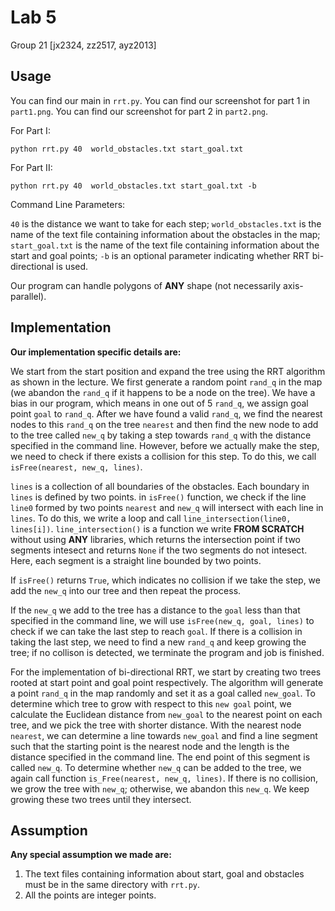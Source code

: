 # Lab 5
Group 21 [jx2324, zz2517, ayz2013]

## Usage
You can find our main in ```rrt.py```. You can find our screenshot for part 1 in ```part1.png```. You can find our screenshot for part 2 in ```part2.png```.

For Part I:

```python rrt.py 40  world_obstacles.txt start_goal.txt ```

For Part II:

```python rrt.py 40  world_obstacles.txt start_goal.txt -b ```

Command Line Parameters:

```40``` is the distance we want to take for each step; ```world_obstacles.txt``` is the name of the text file containing 
information about the obstacles in the map; ```start_goal.txt``` is the name of the text file containing information about 
the start and goal points; ```-b``` is an optional parameter indicating whether RRT bi-directional is used.

Our program can handle polygons of __ANY__ shape (not necessarily axis-parallel).

## Implementation
__Our implementation specific details are:__ 

We start from the start position and expand the tree using the RRT algorithm 
as shown in the lecture. We first generate a random point ```rand_q``` in the map (we abandon the ```rand_q``` if it happens to be a node 
on the tree). We have a bias in our program, which means in one out of 5 ```rand_q```, we assign goal point ```goal``` to ```rand_q```. After we 
have found a valid ```rand_q```, we find the nearest nodes to this ```rand_q``` on the tree ```nearest``` and then find the new node to add to 
the tree called ```new_q``` by taking a step towards ```rand_q``` with the distance specified in the command line. However, before we actually make the step, 
we need to check if there exists a collision for this step. To do this, we call ```isFree(nearest, new_q, lines)```.

```lines``` is a collection of all boundaries of the obstacles. Each boundary in ```lines``` is defined by two points.
in ```isFree()``` function, we check if the line ```line0``` formed by two points ```nearest``` and ```new_q``` will intersect with each line
in ```lines```. To do this, we write a loop and call ```line_intersection(line0, lines[i])```. ```line_intersection()``` is a function we write
__FROM SCRATCH__ without using __ANY__ libraries, which returns the intersection point if two segments intesect and returns ```None``` if
the two segments do not intesect. Here, each segment is a straight line bounded by two points.

If ```isFree()``` returns ```True```, which indicates no collision if we take the step, we add the ```new_q``` into our tree and then 
repeat the process.

If the ```new_q``` we add to the tree has a distance to the ```goal``` less than that specified in the command line, we will use 
```isFree(new_q, goal, lines)``` to check if we can take the last step to reach ```goal```. If there is a collision in taking 
the last step, we need to find a new ```rand_q``` and keep growing the tree; if no collison is detected, we terminate the program and 
job is finished.

For the implementation of bi-directional RRT, we start by creating two trees rooted at start point and goal point respectively. The algorithm will generate a point ```rand_q``` in the map randomly and set it as a goal called ```new_goal```. To determine which tree to grow with respect to this ```new goal``` point, we calculate the Euclidean distance from ```new_goal``` to the nearest point on each tree, and we pick the tree with shorter distance. With the nearest node ```nearest```, we can determine a line towards ```new_goal``` and find a line segment such that the starting point is the nearest node and the length is the distance specified in the command line. The end point of this segment is called ```new_q```. To determine whether ```new_q``` can be added to the tree, we again call function ```is_Free(nearest, new_q, lines)```. If there is no collision, we grow the tree with ```new_q```; otherwise, we abandon this ```new_q```. We keep growing these two trees until they intersect.

## Assumption
__Any special assumption we made are:__ 

1. The text files containing information about start, goal and obstacles must be in the same directory with ```rrt.py```.
2. All the points are integer points.

